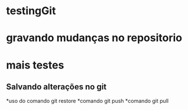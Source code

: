 # testingGit
# gravando mudanças no repositorio

# mais testes

## Salvando alterações no git

*uso do comando git restore
*comando git push
*comando git pull
